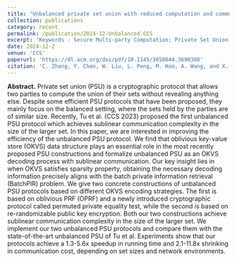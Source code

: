 ```yaml
---
title: "Unbalanced private set union with reduced computation and communication"
collection: publications
category: recent
permalink: /publication/2024-12-Unbalanced-CCS
excerpt: 'Keywords - Secure Multi-party Computation; Private Set Union; Unbalanced Setting; BatchPIR'
date: 2024-12-2
venue: 'CCS'
paperurl: 'https://dl.acm.org/doi/pdf/10.1145/3658644.3690308'
citation: 'C. Zhang, Y. Chen, W. Liu, L. Peng, M. Hao, A. Wang, and X. Wang, (2024). Unbalanced private set union with reduced computation and communication. In Proceedings of the 2024 on ACM SIGSAC Conference on Computer and Communications Security (pp. 1434-1447). https://doi.org/10.1145/3658644.369030'
---
```

**Abstract.** Private set union (PSU) is a cryptographic protocol that allows two parties to compute the union of their sets without revealing anything else. Despite some efficient PSU protocols that have been proposed, they mainly focus on the balanced setting, where the sets held by the parties are of similar size. Recently, Tu et al. (CCS 2023) proposed the first unbalanced PSU protocol which achieves sublinear communication complexity in the size of the larger set.
In this paper, we are interested in improving the efficiency of the unbalanced PSU protocol. We find that oblivious key-value store (OKVS) data structure plays an essential role in the most recently proposed PSU constructions and formalize unbalanced PSU as an OKVS decoding process with sublinear communication. Our key insight lies in when OKVS satisfies sparsity property, obtaining the necessary decoding information precisely aligns with the batch private information retrieval (BatchPIR) problem. We give two concrete constructions of unbalanced PSU protocols based on different OKVS encoding strategies. The first is based on oblivious PRF (OPRF) and a newly introduced cryptographic protocol called permuted private equality test, while the second is based on re-randomizable public key encryption. Both our two constructions achieve sublinear communication complexity in the size of the larger set.
We implement our two unbalanced PSU protocols and compare them with the state-of-the-art unbalanced PSU of Tu et al. Experiments show that our protocols achieve a 1.3-5.6x speedup in running time and 2.1-11.8x shrinking in communication cost, depending on set sizes and network environments.